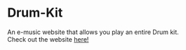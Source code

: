 # Drum-Kit
An e-music website that allows you play an entire Drum kit.<br> Check out the website [here!](https://prembhimavat.github.io/Drum-Kit/)

